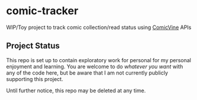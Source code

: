 # comic-tracker

WIP/Toy project to track comic collection/read status using
[ComicVine](https://comicvine.gamespot.com) APIs

## Project Status

This repo is set up to contain exploratory work for personal for my personal
enjoyment and learning. You are welcome to do _whatever you want_ with any of
the code here, but be aware that I am not currently publicly supporting this
project.

Until further notice, this repo may be deleted at any time.

